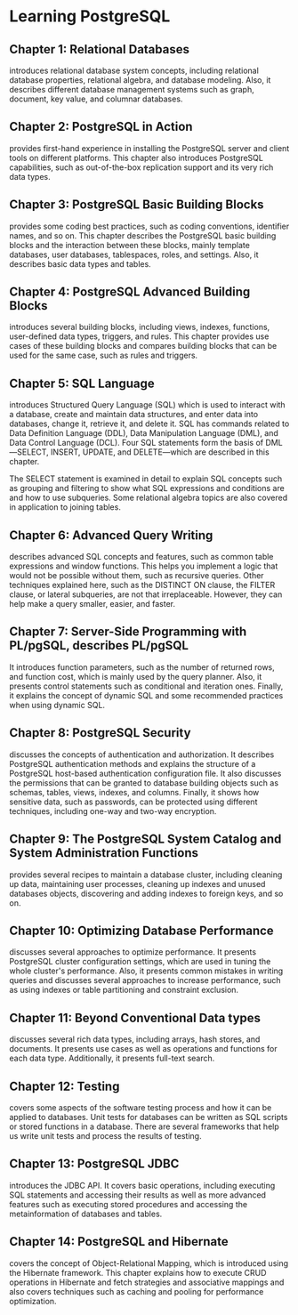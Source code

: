 # Learning PostgreSQL

## Chapter 1: Relational Databases

introduces relational database system concepts, including relational database properties, relational algebra, and database modeling. Also, it describes different database management systems such as graph, document, key value, and columnar databases.

## Chapter 2: PostgreSQL in Action

provides first-hand experience in installing the PostgreSQL server and client tools on different platforms. This chapter also introduces PostgreSQL capabilities, such as out-of-the-box replication support and its very rich data types.

## Chapter 3: PostgreSQL Basic Building Blocks

provides some coding best practices, such as coding conventions, identifier names, and so on. This chapter describes the PostgreSQL basic building blocks and the interaction between these blocks, mainly template databases, user databases, tablespaces, roles, and settings. Also, it describes basic data types and tables.

## Chapter 4: PostgreSQL Advanced Building Blocks

introduces several building blocks, including views, indexes, functions, user-defined data types, triggers, and rules. This chapter provides use cases of these building blocks and compares building blocks that can be used for the same case, such as rules and triggers.

## Chapter 5: SQL Language

introduces Structured Query Language (SQL) which is used to interact with a database, create and maintain data structures, and enter data into databases, change it, retrieve it, and delete it. SQL has commands related to Data Definition Language (DDL), Data Manipulation Language (DML), and Data Control Language (DCL). Four SQL statements form the basis of DML—SELECT, INSERT, UPDATE, and DELETE—which are described in this chapter.

The SELECT statement is examined in detail to explain SQL concepts such as
grouping and filtering to show what SQL expressions and conditions are and how
to use subqueries. Some relational algebra topics are also covered in application to
joining tables.

## Chapter 6: Advanced Query Writing

describes advanced SQL concepts and features, such as common table expressions and window functions. This helps you implement a logic that would not be possible without them, such as recursive queries. Other techniques explained here, such as the DISTINCT ON clause, the FILTER clause, or lateral subqueries, are not that irreplaceable. However, they can help make a query smaller, easier, and faster.

## Chapter 7: Server-Side Programming with PL/pgSQL, describes PL/pgSQL

It introduces function parameters, such as the number of returned rows, and function cost, which is mainly used by the query planner. Also, it presents control statements such as conditional and iteration ones. Finally, it explains the concept of dynamic SQL and some recommended practices when using dynamic SQL.

## Chapter 8: PostgreSQL Security

discusses the concepts of authentication and authorization. It describes PostgreSQL authentication methods and explains the structure of a PostgreSQL host-based authentication configuration file. It also discusses the permissions that can be granted to database building objects such as schemas, tables, views, indexes, and columns. Finally, it shows how sensitive data, such as passwords, can be protected using different techniques, including one-way and two-way encryption.

## Chapter 9: The PostgreSQL System Catalog and System Administration Functions

provides several recipes to maintain a database cluster, including cleaning up data,
maintaining user processes, cleaning up indexes and unused databases objects,
discovering and adding indexes to foreign keys, and so on.

## Chapter 10: Optimizing Database Performance

discusses several approaches to optimize performance. It presents PostgreSQL cluster configuration settings, which are used in tuning the whole cluster's performance. Also, it presents common mistakes in writing queries and discusses several approaches to increase performance, such as using indexes or table partitioning and constraint exclusion.

## Chapter 11: Beyond Conventional Data types

discusses several rich data types, including arrays, hash stores, and documents. It presents use cases as well as operations and functions for each data type. Additionally, it presents full-text search.

## Chapter 12: Testing

covers some aspects of the software testing process and how it can be applied to databases. Unit tests for databases can be written as SQL scripts or stored functions in a database. There are several frameworks that help us write unit tests and process the results of testing.

## Chapter 13: PostgreSQL JDBC

introduces the JDBC API. It covers basic operations, including executing SQL statements and accessing their results as well as more advanced features such as executing stored procedures and accessing the metainformation of databases and tables.

## Chapter 14: PostgreSQL and Hibernate

covers the concept of Object-Relational Mapping, which is introduced using the Hibernate framework. This chapter explains how to execute CRUD operations in Hibernate and fetch strategies and associative mappings and also covers techniques such as caching and pooling for performance optimization.
